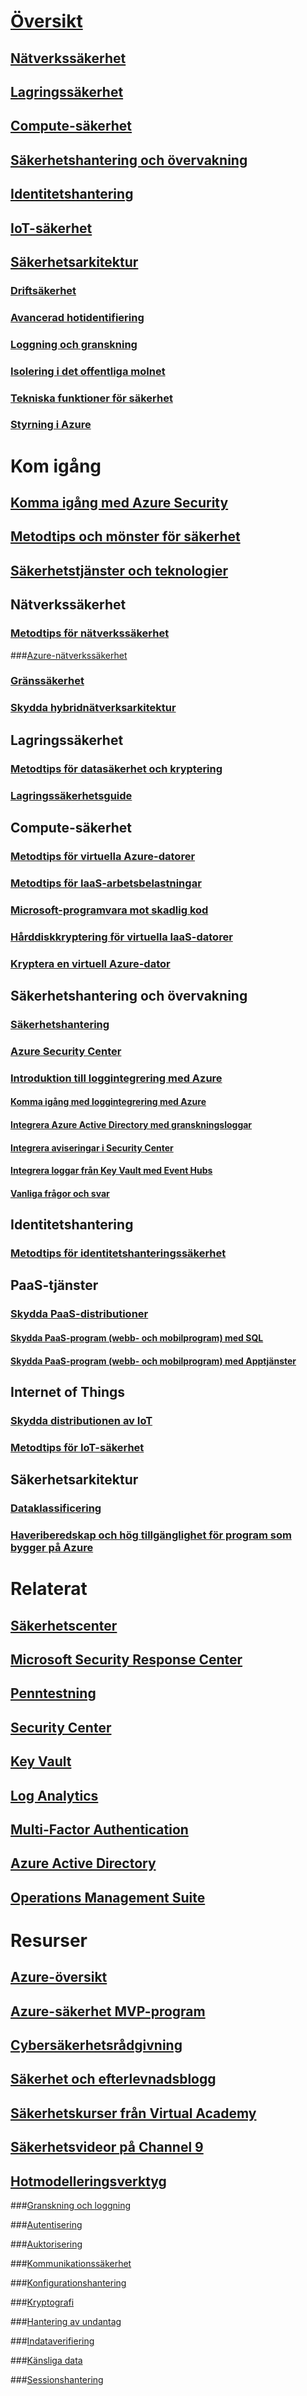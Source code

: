 

# [Översikt](azure-security.md)


## [Nätverkssäkerhet](security-network-overview.md)


## [Lagringssäkerhet](security-storage-overview.md)


## [Compute-säkerhet](security-virtual-machines-overview.md)


## [Säkerhetshantering och övervakning](security-management-and-monitoring-overview.md)


## [Identitetshantering](security-identity-management-overview.md)


## [IoT-säkerhet](../iot-suite/iot-security-architecture.md#security-in-iot)


## [Säkerhetsarkitektur](azure-security-architecture-overview.md)


### [Driftsäkerhet](azure-operational-security.md)


### [Avancerad hotidentifiering](azure-threat-detection.md)


### [Loggning och granskning](azure-log-audit.md)


### [Isolering i det offentliga molnet](azure-isolation.md)


### [Tekniska funktioner för säkerhet](azure-security-technical-capabilities.md)


### [Styrning i Azure](governance-in-azure.md)



# Kom igång


## [Komma igång med Azure Security](azure-security-getting-started.md)


## [Metodtips och mönster för säkerhet](security-best-practices-and-patterns.md)


## [Säkerhetstjänster och teknologier](azure-security-services-technologies.md)



## Nätverkssäkerhet


### [Metodtips för nätverkssäkerhet](azure-security-network-security-best-practices.md)


###[Azure-nätverkssäkerhet](azure-network-security.md)


### [Gränssäkerhet](../best-practices-network-security.md?toc=%2fazure%2fsecurity%2ftoc.json)


### [Skydda hybridnätverksarkitektur](../guidance/guidance-iaas-ra-secure-vnet-hybrid.md?toc=%2fazure%2fsecurity%2ftoc.json)



## Lagringssäkerhet


### [Metodtips för datasäkerhet och kryptering](azure-security-data-encryption-best-practices.md)


### [Lagringssäkerhetsguide](../storage/storage-security-guide.md?toc=%2fazure%2fsecurity%2ftoc.json)



## Compute-säkerhet


### [Metodtips för virtuella Azure-datorer](azure-security-best-practices-vms.md)


### [Metodtips för IaaS-arbetsbelastningar ](azure-security-iaas.md)


### [Microsoft-programvara mot skadlig kod](azure-security-antimalware.md)


### [Hårddiskkryptering för virtuella IaaS-datorer](azure-security-disk-encryption.md)


### [Kryptera en virtuell Azure-dator](../security-center/security-center-disk-encryption.md?toc=%2fazure%2fsecurity%2ftoc.json)



## Säkerhetshantering och övervakning


### [Säkerhetshantering](azure-security-management.md)


### [Azure Security Center](../security-center/security-center-intro.md?toc=%2fazure%2fsecurity%2ftoc.json)


### [Introduktion till loggintegrering med Azure](security-azure-log-integration-overview.md)


#### [Komma igång med loggintegrering med Azure](security-azure-log-integration-get-started.md)


#### [Integrera Azure Active Directory med granskningsloggar](security-azure-log-integration-ad.md)


#### [Integrera aviseringar i Security Center](security-azure-log-integration-security-center.md)


#### [Integrera loggar från Key Vault med Event Hubs](security-azure-log-integration-keyvault-eventhub.md)


#### [Vanliga frågor och svar](security-azure-log-integration-faq.md)



## Identitetshantering


### [Metodtips för identitetshanteringssäkerhet](azure-security-identity-management-best-practices.md)



## PaaS-tjänster


### [Skydda PaaS-distributioner](security-paas-deployments.md)


#### [Skydda PaaS-program (webb- och mobilprogram) med SQL](security-paas-applications-using-sql.md)


#### [Skydda PaaS-program (webb- och mobilprogram) med Apptjänster](security-paas-applications-using-app-services.md)



## Internet of Things


### [Skydda distributionen av IoT](../iot-suite/iot-suite-security-deployment.md)


### [Metodtips för IoT-säkerhet](../iot-suite/iot-security-best-practices.md)



## Säkerhetsarkitektur


### [Dataklassificering](https://gallery.technet.microsoft.com/Data-Classification-for-51252f03)


### [Haveriberedskap och hög tillgänglighet för program som bygger på Azure](../resiliency/resiliency-disaster-recovery-high-availability-azure-applications.md?toc=%2fazure%2fsecurity%2ftoc.json)



# Relaterat


## [Säkerhetscenter](security-microsoft-trust-center.md)


## [Microsoft Security Response Center](azure-security-response-center.md)


## [Penntestning](azure-security-pen-testing.md)


## [Security Center](../security-center/security-center-intro.md?toc=%2fazure%2fsecurity-center%2ftoc.json)


## [Key Vault](../key-vault/key-vault-whatis.md)


## [Log Analytics](../log-analytics/log-analytics-overview.md)


## [Multi-Factor Authentication](../multi-factor-authentication/multi-factor-authentication.md)


## [Azure Active Directory](../active-directory/active-directory-whatis.md)


## [Operations Management Suite](../operations-management-suite/oms-security-getting-started.md)



# Resurser


## [Azure-översikt](https://azure.microsoft.com/roadmap/)


## [Azure-säkerhet MVP-program](azure-security-mvp.md)


## [Cybersäkerhetsrådgivning](azure-security-cyber-services.md)


## [Säkerhet och efterlevnadsblogg](http://blogs.msdn.com/b/azuresecurity/)


## [Säkerhetskurser från Virtual Academy](security-microsoft-virtual-academy.md)


## [Säkerhetsvideor på Channel 9](security-channel-nine.md)


## [Hotmodelleringsverktyg](azure-security-threat-modeling-tool.md)


###[Granskning och loggning](azure-security-threat-modeling-tool-auditing-and-logging.md)


###[Autentisering](azure-security-threat-modeling-tool-authentication.md)


###[Auktorisering](azure-security-threat-modeling-tool-authorization.md)


###[Kommunikationssäkerhet](azure-security-threat-modeling-tool-communication-security.md)


###[Konfigurationshantering](azure-security-threat-modeling-tool-configuration-management.md)


###[Kryptografi](azure-security-threat-modeling-tool-cryptography.md)


###[Hantering av undantag](azure-security-threat-modeling-tool-exception-management.md)


###[Indataverifiering](azure-security-threat-modeling-tool-input-validation.md)


###[Känsliga data](azure-security-threat-modeling-tool-sensitive-data.md)


###[Sessionshantering](azure-security-threat-modeling-tool-session-management.md)
